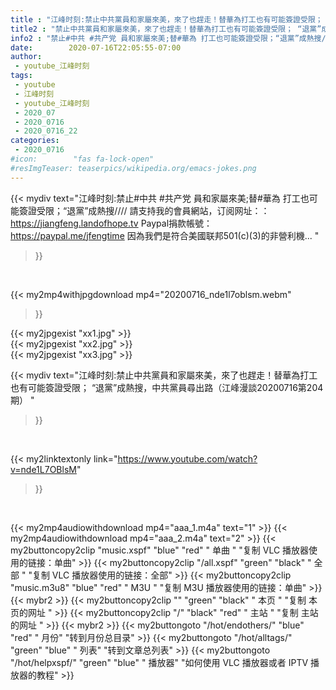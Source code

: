 ```yaml
---
title : "江峰时刻:禁止中共黨員和家屬來美，來了也趕走！替華為打工也有可能簽證受限； “退黨”成熱搜，中共黨員尋出路（江峰漫談20200716第204期） "
title2 : "禁止中共黨員和家屬來美，來了也趕走！替華為打工也有可能簽證受限； “退黨”成熱搜，中共黨員尋出路（江峰漫談20200716第204期） "
info2 : "禁止#中共 #共产党 員和家屬來美;替#華為 打工也可能簽證受限；“退黨”成熱搜//// 請支持我的會員網站，订阅网址：：https://jiangfeng.landofhope.tv Paypal捐款帳號：https://paypal.me/jfengtime 因為我們是符合美國联邦501(c)(3)的非營利機... "
date:        2020-07-16T22:05:55-07:00
author:
 - youtube_江峰时刻
tags:
 - youtube
 - 江峰时刻
 - youtube_江峰时刻
 - 2020_07
 - 2020_0716
 - 2020_0716_22
categories:
 - 2020_0716
#icon:        "fas fa-lock-open"
#resImgTeaser: teaserpics/wikipedia.org/emacs-jokes.png
---
```


{{< mydiv text="江峰时刻:禁止#中共 #共产党 員和家屬來美;替#華為 打工也可能簽證受限；“退黨”成熱搜//// 請支持我的會員網站，订阅网址：：https://jiangfeng.landofhope.tv Paypal捐款帳號：https://paypal.me/jfengtime 因為我們是符合美國联邦501(c)(3)的非營利機... "
>}}
<br>


{{< my2mp4withjpgdownload mp4="20200716_nde1l7oblsm.webm"
>}}

{{< my2jpgexist "xx1.jpg" >}}<br>
{{< my2jpgexist "xx2.jpg" >}}<br>
{{< my2jpgexist "xx3.jpg" >}}<br>



{{< mydiv text="江峰时刻:禁止中共黨員和家屬來美，來了也趕走！替華為打工也有可能簽證受限； “退黨”成熱搜，中共黨員尋出路（江峰漫談20200716第204期） "
>}}
<br>

{{< my2linktextonly link="https://www.youtube.com/watch?v=nde1L7OBlsM"
>}}


<br>

{{< my2mp4audiowithdownload mp4="aaa_1.m4a"    text="1" >}}
{{< my2mp4audiowithdownload mp4="aaa_2.m4a"    text="2" >}}
{{< my2buttoncopy2clip "music.xspf"        "blue"   "red"    " 单曲 "  "复制 VLC 播放器使用的链接：单曲" >}} {{< my2buttoncopy2clip "/all.xspf"         "green"  "black"  " 全部 "  "复制 VLC 播放器使用的链接：全部" >}} {{< my2buttoncopy2clip "music.m3u8"        "blue"   "red"    " M3U  "    "复制 M3U 播放器使用的链接：单曲" >}} {{< mybr2 >}} {{< my2buttoncopy2clip ""                  "green"  "black"  " 本页 "    "复制 本页的网址 " >}} {{< my2buttoncopy2clip "/"                 "black"  "red"    " 主站 "    "复制 主站的网址 " >}} {{< mybr2 >}} {{< my2buttongoto      "/hot/endothers/"   "blue"   "red"    " 月份"   "转到月份总目录" >}} {{< my2buttongoto      "/hot/alltags/"     "green"  "blue"   " 列表"   "转到文章总列表" >}} {{< my2buttongoto      "/hot/helpxspf/"    "green"  "blue"   " 播放器" "如何使用 VLC 播放器或者 IPTV 播放器的教程" >}} 
